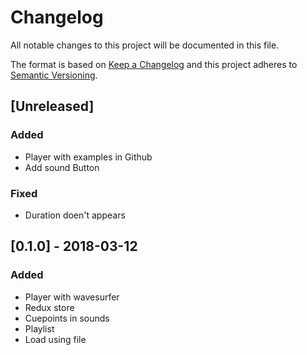 # Changelog
All notable changes to this project will be documented in this file.

The format is based on [Keep a Changelog](http://keepachangelog.com/en/1.0.0/)
and this project adheres to [Semantic Versioning](http://semver.org/spec/v2.0.0.html).

## [Unreleased]
### Added
- Player with examples in Github
- Add sound Button

### Fixed
- Duration doen't appears

## [0.1.0] - 2018-03-12
### Added
- Player with wavesurfer
- Redux store
- Cuepoints in sounds
- Playlist
- Load using file